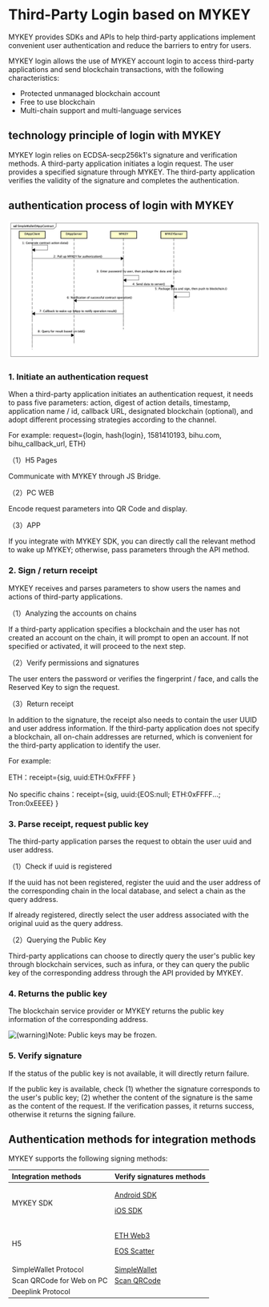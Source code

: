 # Third-Party Login based on MYKEY

MYKEY provides SDKs and APIs to help third-party applications implement convenient user authentication and reduce the barriers to entry for users.

MYKEY login allows the use of MYKEY account login to access third-party applications and send blockchain transactions, with the following characteristics:

* Protected unmanaged blockchain account 
* Free to use blockchain
* Multi-chain support and multi-language services

## technology principle of login with MYKEY 

MYKEY login relies on ECDSA-secp256k1's signature and verification methods. A third-party application initiates a login request. The user provides a specified signature through MYKEY. The third-party application verifies the validity of the signature and completes the authentication.

## authentication process of login with MYKEY

![](../.gitbook/assets/image%20%285%29.png)

### 1. Initiate an authentication request

When a third-party application initiates an authentication request, it needs to pass five parameters: action, digest of action details, timestamp, application name / id, callback URL, designated blockchain \(optional\), and adopt different processing strategies according to the channel.

For example: request={login, hash{login}, 1581410193, bihu.com, bihu\_callback\_url, ETH}

（1）H5 Pages

Communicate with MYKEY through JS Bridge.

（2）PC WEB

Encode request parameters into QR Code and display.

（3）APP

If you integrate with MYKEY SDK, you can directly call the relevant method to wake up MYKEY; otherwise, pass parameters through the API method.  


### 2. Sign / return receipt

MYKEY receives and parses parameters to show users the names and actions of third-party applications.

（1）Analyzing the accounts on chains 

If a third-party application specifies a blockchain and the user has not created an account on the chain, it will prompt to open an account. If not specified or activated, it will proceed to the next step.

（2）Verify permissions and signatures

The user enters the password or verifies the fingerprint / face, and calls the Reserved Key to sign the request.

（3）Return receipt

In addition to the signature, the receipt also needs to contain the user UUID and user address information. If the third-party application does not specify a blockchain, all on-chain addresses are returned, which is convenient for the third-party application to identify the user.

For example:

ETH：receipt={sig, uuid:ETH:0xFFFF }

No specific chains：receipt={sig, uuid:{EOS:null; ETH:0xFFFF...; Tron:0xEEEE}  }

### 3. Parse receipt, request public key

The third-party application parses the request to obtain the user uuid and user address.

（1）Check if uuid is registered

If the uuid has not been registered, register the uuid and the user address of the corresponding chain in the local database, and select a chain as the query address.

If already registered, directly select the user address associated with the original uuid as the query address.

（2）Querying the Public Key

Third-party applications can choose to directly query the user's public key through blockchain services, such as infura, or they can query the public key of the corresponding address through the API provided by MYKEY.

### 4. Returns the public key

The blockchain service provider or MYKEY returns the public key information of the corresponding address.

![\(warning\)](https://confluence.inner-bihu.com/s/en_US/7901/04c8b7bf0a5b4889210956b8230224e43d124b25/_/images/icons/emoticons/warning.svg)Note: Public keys may be frozen.

### 5. Verify signature

If the status of the public key is not available, it will directly return failure.

If the public key is available, check \(1\) whether the signature corresponds to the user's public key; \(2\) whether the content of the signature is the same as the content of the request. If the verification passes, it returns success, otherwise it returns the signing failure.

## Authentication methods for integration methods

MYKEY supports the following signing methods:

<table>
  <thead>
    <tr>
      <th style="text-align:left">Integration methods</th>
      <th style="text-align:left">Verify signatures methods</th>
    </tr>
  </thead>
  <tbody>
    <tr>
      <td style="text-align:left">MYKEY SDK</td>
      <td style="text-align:left">
        <p>&#x200B;<a href="https://app.gitbook.com/@mykey/s/mykey-docs/~/drafts/-M0YWbq9MRyudOOMs8Aw/v/English/integrate-with-mykey/integration-android/sign">Android SDK</a>&#x200B;</p>
        <p>&#x200B;<a href="https://app.gitbook.com/@mykey/s/mykey-docs/~/drafts/-M0YWbq9MRyudOOMs8Aw/v/English/integrate-with-mykey/integration-ios/sign">iOS SDK</a>&#x200B;</p>
      </td>
    </tr>
    <tr>
      <td style="text-align:left">H5</td>
      <td style="text-align:left">
        <p><a href="../integrate-with-mykey/h5/eth.md#verify-signing-with-mykey">&#x200B;ETH Web3&#x200B;</a>
        </p>
        <p>&#x200B;<a href="../integrate-with-mykey/h5/eos.md#verify-signing-with-mykey">EOS Scatter&#x200B;</a>
        </p>
      </td>
    </tr>
    <tr>
      <td style="text-align:left">SimpleWallet Protocol</td>
      <td style="text-align:left">&#x200B;<a href="https://app.gitbook.com/@mykey/s/mykey-docs/~/drafts/-M0YWbq9MRyudOOMs8Aw/v/English/integrate-with-mykey/simplewallet#sign">SimpleWallet</a>&#x200B;</td>
    </tr>
    <tr>
      <td style="text-align:left">Scan QRCode for Web on PC</td>
      <td style="text-align:left">&#x200B;<a href="https://app.gitbook.com/@mykey/s/mykey-docs/~/drafts/-M0YWbq9MRyudOOMs8Aw/v/English/integrate-with-mykey/simplewallet/scan#sign">Scan QRCode</a>&#x200B;</td>
    </tr>
    <tr>
      <td style="text-align:left">Deeplink Protocol</td>
      <td style="text-align:left">&#x200B;</td>
    </tr>
  </tbody>
</table>

